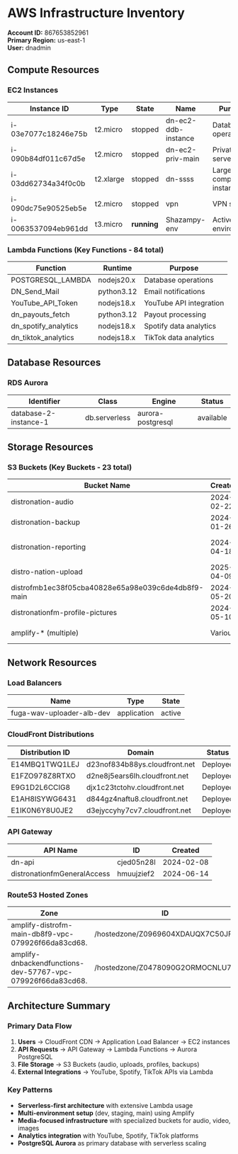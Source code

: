 # AWS Infrastructure Inventory

**Account ID:** 867653852961  
**Primary Region:** us-east-1  
**User:** dnadmin

## Compute Resources

### EC2 Instances
| Instance ID | Type | State | Name | Purpose |
|-------------|------|-------|------|---------|
| i-03e7077c18246e75b | t2.micro | stopped | dn-ec2-ddb-instance | Database operations |
| i-090b84df011c67d5e | t2.micro | stopped | dn-ec2-priv-main | Private main server |
| i-03dd62734a34f0c0b | t2.xlarge | stopped | dn-ssss | Large compute instance |
| i-090dc75e90525eb5e | t2.micro | stopped | vpn | VPN server |
| i-0063537094eb961dd | t3.micro | **running** | Shazampy-env | Active environment |

### Lambda Functions (Key Functions - 84 total)
| Function | Runtime | Purpose |
|----------|---------|---------|
| POSTGRESQL_LAMBDA | nodejs20.x | Database operations |
| DN_Send_Mail | python3.12 | Email notifications |
| YouTube_API_Token | nodejs18.x | YouTube API integration |
| dn_payouts_fetch | python3.12 | Payout processing |
| dn_spotify_analytics | nodejs18.x | Spotify data analytics |
| dn_tiktok_analytics | nodejs18.x | TikTok data analytics |

## Database Resources

### RDS Aurora
| Identifier | Class | Engine | Status |
|------------|-------|--------|--------|
| database-2-instance-1 | db.serverless | aurora-postgresql | available |

## Storage Resources

### S3 Buckets (Key Buckets - 23 total)
| Bucket Name | Created | Purpose |
|-------------|---------|---------|
| distronation-audio | 2024-02-22 | Audio file storage |
| distronation-backup | 2024-01-26 | Backup storage |
| distronation-reporting | 2024-04-18 | Analytics and reporting |
| distro-nation-upload | 2025-04-09 | File uploads |
| distrofmb1ec38f05cba40828e65a98e039c6de4db8f9-main | 2024-05-20 | DistroFM main files |
| distronationfm-profile-pictures | 2024-05-10 | User profile images |
| amplify-* (multiple) | Various | Amplify deployments |

## Network Resources

### Load Balancers
| Name | Type | State |
|------|------|-------|
| fuga-wav-uploader-alb-dev | application | active |

### CloudFront Distributions
| Distribution ID | Domain | Status |
|-----------------|--------|--------|
| E14MBQ1TWQ1LEJ | d23nof834b88ys.cloudfront.net | Deployed |
| E1FZO978Z8RTXO | d2ne8j5ears6lh.cloudfront.net | Deployed |
| E9G1D2L6CCIG8 | djx1c23tctohv.cloudfront.net | Deployed |
| E1AH8ISYWG6431 | d844gz4naftu8.cloudfront.net | Deployed |
| E1IK0N6Y8U0JE2 | d3ejyccyhy7cv7.cloudfront.net | Deployed |

### API Gateway
| API Name | ID | Created |
|----------|----|---------| 
| dn-api | cjed05n28l | 2024-02-08 |
| distronationfmGeneralAccess | hmuujzief2 | 2024-06-14 |

### Route53 Hosted Zones
| Zone | ID |
|------|---|
| amplify-distrofm-main-db8f9-vpc-079926f66da83cd68. | /hostedzone/Z0969604XDAUQX7C50JF |
| amplify-dnbackendfunctions-dev-57767-vpc-079926f66da83cd68. | /hostedzone/Z0478090G2ORMOCNLU71 |

## Architecture Summary

### Primary Data Flow
1. **Users** → CloudFront CDN → Application Load Balancer → EC2 instances
2. **API Requests** → API Gateway → Lambda Functions → Aurora PostgreSQL
3. **File Storage** → S3 Buckets (audio, uploads, profiles, backups)
4. **External Integrations** → YouTube, Spotify, TikTok APIs via Lambda

### Key Patterns
- **Serverless-first architecture** with extensive Lambda usage
- **Multi-environment setup** (dev, staging, main) using Amplify
- **Media-focused infrastructure** with specialized buckets for audio, video, images
- **Analytics integration** with YouTube, Spotify, TikTok platforms
- **PostgreSQL Aurora** as primary database with serverless scaling